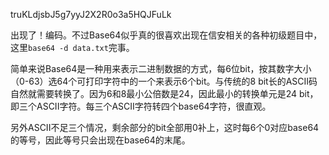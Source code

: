 truKLdjsbJ5g7yyJ2X2R0o3a5HQJFuLk

出现了！编码。不过Base64似乎真的很喜欢出现在信安相关的各种初级题目中，这里`base64 -d data.txt`完事。

简单来说Base64是一种用来表示二进制数据的方式，每6位bit，按其数字大小（0-63）选64个可打印字符中的一个来表示6个bit。与传统的8 bit长的ASCII码自然就需要转换了。因为6和8最小公倍数是24，因此最小的转换单元是24 bit，即三个ASCII字符。每三个ASCII字符转四个base64字符，很直观。

另外ASCII不足三个情况，剩余部分的bit全部用0补上，这时每6个0对应base64的等号，因此等号只会出现在base64的末尾。
